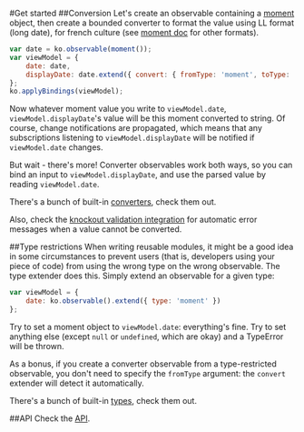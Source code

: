 #Get started
##Conversion
Let's create an observable containing a [moment](http://momentjs.com/) object, then create a bounded
converter to format the value using LL format (long date), for french culture (see [moment doc](http://momentjs.com/docs/#/displaying/format/) for other formats).

```javascript
var date = ko.observable(moment());
var viewModel = {
    date: date,
    displayDate: date.extend({ convert: { fromType: 'moment', toType: 'string', format: 'LL', language: 'fr' } })
};
ko.applyBindings(viewModel);
```

Now whatever moment value you write to ```viewModel.date```, ```viewModel.displayDate```'s value will be this moment converted to string. Of course, change notifications are propagated, which means that any subscriptions listening to ```viewModel.displayDate``` will be notified if ```viewModel.date``` changes.

But wait - there's more! Converter observables work both ways, so you can bind an input to ```viewModel.displayDate```, and use the parsed value by reading ```viewModel.date```.

There's a bunch of built-in [converters](Converters), check them out.

Also, check the [knockout validation integration](ko.validation) for automatic error messages when a value cannot be converted.

##Type restrictions
When writing reusable modules, it might be a good idea in some circumstances to prevent users (that is, developers using your piece of code) from using the wrong type on the wrong observable. The type extender does this. Simply extend an observable for a given type:
```javascript
var viewModel = {
    date: ko.observable().extend({ type: 'moment' })
};
```
Try to set a moment object to ```viewModel.date```: everything's fine. Try to set anything else (except ```null``` or ```undefined```, which are okay) and a TypeError will be thrown.

As a bonus, if you create a converter observable from a type-restricted observable, you don't need to specify the ```fromType``` argument: the ```convert``` extender will detect it automatically.

There's a bunch of built-in [types](Types), check them out.

##API
Check the [API](API).
